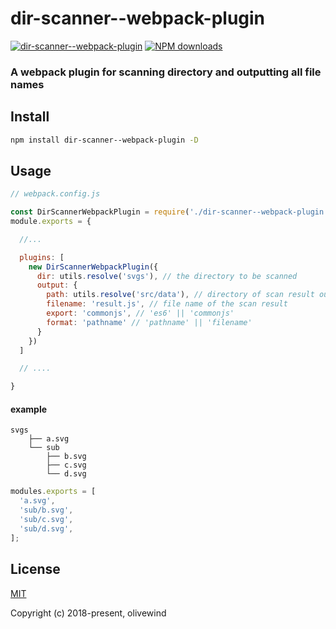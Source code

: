 # dir-scanner--webpack-plugin
[![dir-scanner--webpack-plugin](https://img.shields.io/npm/v/dir-scanner--webpack-plugin.svg?style=flat-square)](https://www.npmjs.org/package/dir-scanner--webpack-plugin)
[![NPM downloads](https://img.shields.io/npm/dt/dir-scanner--webpack-plugin.svg?style=flat-square)](https://npmjs.org/package/dir-scanner--webpack-plugin)

### A webpack plugin for scanning directory and outputting all file names

## Install
``` bash
npm install dir-scanner--webpack-plugin -D
```

## Usage
``` javascript
// webpack.config.js

const DirScannerWebpackPlugin = require('./dir-scanner--webpack-plugin')
module.exports = {

  //...

  plugins: [
    new DirScannerWebpackPlugin({
      dir: utils.resolve('svgs'), // the directory to be scanned
      output: {
        path: utils.resolve('src/data'), // directory of scan result output
        filename: 'result.js', // file name of the scan result
        export: 'commonjs', // 'es6' || 'commonjs' 
        format: 'pathname' // 'pathname' || 'filename'
      }
    })
  ]

  // ....

}
```


#### example
```
svgs
    ├── a.svg            
    └── sub   
        ├── b.svg 
        ├── c.svg 
        └── d.svg
```

``` javascript
modules.exports = [
  'a.svg',
  'sub/b.svg',
  'sub/c.svg',
  'sub/d.svg',
];
```

## License
[MIT](http://opensource.org/licenses/MIT)

Copyright (c) 2018-present, olivewind
